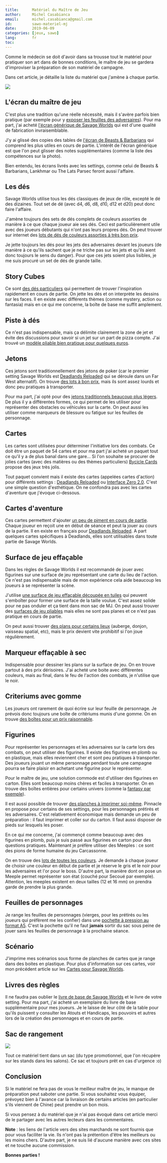 ```yaml
---
title:      Matériel du Maître de Jeu
author:     Michel Casabianca
email:      michel.casabianca@gmail.com
id:         sawo-materiel-mj
date:       2019-06-09
categories: [jeux, sawo]
lang:       fr
toc:        
---
```


Comme le médecin se doit d'avoir dans sa trousse tout le matériel pour pratiquer son art dans de bonnes conditions, le maître de jeu se gardera d'improviser la préparation de son matériel de campagne.

Dans cet article, je détaille la liste du matériel que j'amène à chaque partie.

<!--more-->

![](sawo-materiel-mj.png)

## L'écran du maître de jeu

C'est plus une tradition qu'une réelle nécessité, mais il s'avère parfois bien pratique (par exemple pour y [exposer les feuilles des adversaires](http://www.black-book-editions.fr/forums.php?topic_id=9762&tid=211418#msg211418)). Pour ma part, j'ai acheté [l'écran générique de Savage Worlds](https://www.peginc.com/store/savage-worlds-customizable-gm-screen/) qui est d'une qualité de fabrication invraisemblable.

J'y ai glissé des copies des tables de [l'écran de Beasts & Barbarians](http://www.black-book-editions.fr/produit.php?id=4204) qui comprend les plus utiles en cours de partie. L'intérêt de l'écran générique est que l'on peut glisser des notes supplémentaires (comme la liste des compétences sur la photo).

Bien entendu, les écrans livrés avec les settings, comme celui de Beasts & Barbarians, Lankhmar ou The Lats Parsec feront aussi l'affaire.

## Les dés

Savage Worlds utilise tous les dés classiques de jeux de rôle, excepté le dé des dizaines. Tout set de dé (avec d4, d6, d8, d10, d12 et d20) peut donc faire l'affaire.

J'amène toujours des sets de dés complets de couleurs assorties de manière à ce que chaque joueur aie ses dés. Ceci est particulièrement utile avec des joueurs débutants qui n'ont pas leurs propres dés. On peut trouver sur internet des [lots de dés de couleurs assorties à très bon prix](https://www.amazon.fr/Kuuqa-Pieces-poly%C3%A9driques-couleurs-Playing/dp/B01MF5G9DY/ref=sr_1_13).

Je jette toujours les dés pour les jets des adversaires devant les joueurs (de manière à ce qu'ils sachent que je ne triche pas sur les jets et qu'ils aient donc toujours le sens du danger). Pour que ces jets soient plus lisibles, je me suis procuré un set de dés de grande taille.

## Story Cubes

Ce sont [des dés particuliers](https://www.amazon.fr/Asmodee-STO1AS-6-Story-Cubes-Original/dp/B003NFJMBM/ref=sr_1_1) qui permettent de trouver l'inspiration rapidement en cours de partie. On jette les dés et on interprète les dessins sur les faces. Il en existe avec différents thèmes (comme mystery, action ou fantasia) mais en ce qui me concerne, la boîte de base me suffit amplement.

## Piste à dés

Ce n'est pas indispensable, mais ça délimite clairement la zone de jet et évite des discussions pour savoir si un jet sur un part de pizza compte. J'ai trouvé un [modèle pliable bien pratique pour quelques euros](https://www.ebay.com/itm/Dice-Tray-PU-Tabletop-RPG-Foldable-Dice-Holder-Storage-Box-For-DnD-Board-Games/401722489742).

## Jetons

Ces jetons sont traditionnellement des jetons de poker (car le premier setting Savage Worlds est [Deadlands Reloaded](http://www.black-book-editions.fr/catalogue.php?id=33) qui se déroule dans un Far West alternatif). On trouve [des lots à bon prix](https://www.amazon.fr/Cartamundi-108033321-Soci%C3%A9t%C3%A9-Rouleau-Professionnelle/dp/B005ILKABA/ref=sr_1_49), mais ils sont assez lourds et donc peu pratiques à transporter.

Pour ma part, j'ai opté pour des [jetons traditionnels beaucoup plus légers](https://www.amazon.fr/JeuJura-soci%C3%A9t%C3%A9-Bo%C3%AEte-jetons-plastique/dp/B000XPGJ7K/ref=sr_1_18). De plus il y a différentes formes, ce qui permet de les utiliser pour représenter des obstacles ou véhicules sur la carte. On peut aussi les utiliser comme marqueurs de blessure ou fatigue sur les feuilles de personnage.

## Cartes

Les cartes sont utilisées pour déterminer l'initiative lors des combats. Ce doit être un paquet de 54 cartes et pour ma part j'ai acheté un paquet tout ce qu'il y a de plus banal dans une gare... Si l'on souhaite se procurer de jolies cartes (avec des matières ou des thèmes particuliers) [Bycicle Cards](https://bicyclecards.com/) propose des jeux très jolis.

Tout paquet convient mais il existe des cartes (appelées cartes d'action) pour différents settings : [Deadlands Reloaded](http://www.black-book-editions.fr/produit.php?id=3005) ou [Interface Zero 2.0](http://www.black-book-editions.fr/produit.php?id=5673). C'est une simple question d'esthétique. On ne confondra pas avec les cartes d'aventure que j'évoque ci-dessous.

## Cartes d'aventure

Ces cartes permettent d'ajouter [un peu de piment en cours de partie](http://www.black-book-editions.fr/forums.php?topic_id=13396&tid=311517#msg311517). Chaque joueur en reçoit une en début de séance et peut la jouer au cours de la partie. Il en existe en français pour [Deadlands Reloaded](http://www.black-book-editions.fr/produit.php?id=3003). A part quelques cartes spécifiques à Deadlands, elles sont utilisables dans toute partie de Savage Worlds.

## Surface de jeu effaçable

Dans les règles de Savage Worlds il est recommandé de jouer avec figurines sur une surface de jeu représentant une carte du lieu de l'action. Ce n'est pas indispensable mais de mon expérience cela aide beaucoup les joueurs à se représenter la scène.

J'utilise [une surface de jeu effaçable découpée en tuiles](http://www.black-book-editions.fr/produit.php?id=6988) qui peuvent s'emboîter pour former une surface de la taille voulue. C'est assez solide pour ne pas onduler et ça tient dans mon sac de MJ. On peut aussi trouver des [surfaces de jeu pliables](http://www.black-book-editions.fr/produit.php?id=3412) mais elles ne sont pas planes et ce n'est pas pratique en cours de partie.

On peut aussi trouver [des plans pour certains lieux](https://www.peginc.com/?post_type=product&s=combat+map) (auberge, donjon, vaisseau spatial, etc), mais le prix devient vite prohibitif si l'on joue régulièrement.

## Marqueur effaçable à sec

Indispensable pour dessiner les plans sur la surface de jeu. On en trouve partout à des prix dérisoires. J'ai acheté une boite avec différentes couleurs, mais au final, dans le feu de l'action des combats, je n'utilise que le noir.

## Criteriums avec gomme

Les joueurs ont rarement de quoi écrire sur leur feuille de personnage. Je prévois donc toujours une boîte de critériums munis d'une gomme. On en trouve [des boîtes pour un prix raisonnable](https://www.amazon.fr/BIC-Matic-Original-Porte-mines-0-7mm/dp/B000SHP5P0/ref=sr_1_2).

## Figurines

Pour représenter les personnages et les adversaires sur la carte lors des combats, on peut utiliser des figurines. Il existe des figurines en plomb ou en plastique, mais elles reviennent cher et sont peu pratiques à transporter. Des joueurs jouant un même personnage pendant toute une campagne pourra se faire plaisir en achetant une figurine pour le représenter.

Pour le maître de jeu, une solution commode est d'utiliser des figurines en carton. Elles sont beaucoup moins chères et faciles à transporter. On en trouve des boîtes entières pour certains univers (comme la [fantasy par exemple](http://www.black-book-editions.fr/produit.php?id=1762)).

Il est aussi possible de trouver [des planches à imprimer soi-même](https://www.peginc.com/?post_type=product&s=figures+flat). Pinnacle en propose pour certains de ses settings, pour les personnages prétirés et les adversaires. C'est relativement économique mais demande un peu de préparation : il faut imprimer et coller sur du carton. Il faut aussi disposer de pieds sur lesquels les poser.

En ce qui me concerne, j'ai commençé comme beaucoup avec des figurines en plomb, puis je suis passé aux figurines en carton pour des questions pratiques. Maintenant je préfère utiliser des Meeples : ce sont des pions de forme humaine du jeu Carcassonne.

On en trouve des [lots de toutes les couleurs](https://www.ebay.com/itm/100-Multi-Color-Wooden-Meeples-Standard-Size-16Mm-FREE-SHIPPING/173920419328). Je demande à chaque joueur de choisir une couleur en début de partie et je réserve le gris et le noir pour les adversaires et l'or pour le boss. D'autre part, la manière dont on pose un Meeple permet représenter son état (couché pour Secoué par exemple). Attention, les meeples existent en deux tailles (12 et 16 mm) on prendra garde de prendre la plus grande.

## Feuilles de personnages

Je range les feuilles de personnages (vierges, pour les prétirés ou les joueurs qui préfèrent me les confier) dans une [pochette à pression au format A5](https://www.amazon.fr/gp/product/B019LZWS5E/ref=ppx_yo_dt_b_asin_title_o06_s00). C'est la pochette qu'il ne faut **jamais** sortir du sac sous peine de jouer sans les feuilles de personnage à la prochaine séance.

## Scénario

J'imprime mes scénarios sous forme de planches de cartes que je range dans des boites en plastique. Pour plus d'information sur ces cartes, voir mon précédent article sur les [Cartes pour Savage Worlds](/article/sawo-cards.html).

## Livres des règles

Il ne faudra pas oublier le [livre de base de Savage Worlds](http://www.black-book-editions.fr/produit.php?id=5721) et le livre de votre setting. Pour ma part, j'ai acheté un exemplaire du livre de base supplémentaire pour mes joueurs. Je le laisse de leur côté de la table pour qu'ils puissent y consulter les Atouts et Handicaps, les pouvoirs et autres lors de la création des personnages et en cours de partie.

## Sac de rangement

![](sawo-materiel-mj-sac.png)

Tout ce matériel tient dans un sac (du type promotionnel, que l'on récupère sur les stands dans les salons). Ce sac et toujours prêt en cas d'urgence :o)

## Conclusion

Si le matériel ne fera pas de vous le meilleur maître de jeu, le manque de préparation peut saboter une partie. Si vous souhaitez vous équiper, prévoyez bien à l'avance car la livraison de certains articles (en particulier s'ils viennent de Chine) peut prendre un bon mois.

Si vous pensez à du matériel que je n'ai pas évoqué dans cet article merci de le partager avec les autres lecteurs dans les commentaires.

**Note** : les liens de l'article vers des sites marchands ne sont fournis que pour vous faciliter la vie. Ils n'ont pas la prétention d'être les meilleurs ou les moins chers. D'autre part, je ne suis lié d'aucune manière avec ces sites et ne touche aucune commission.

**Bonnes parties !**
